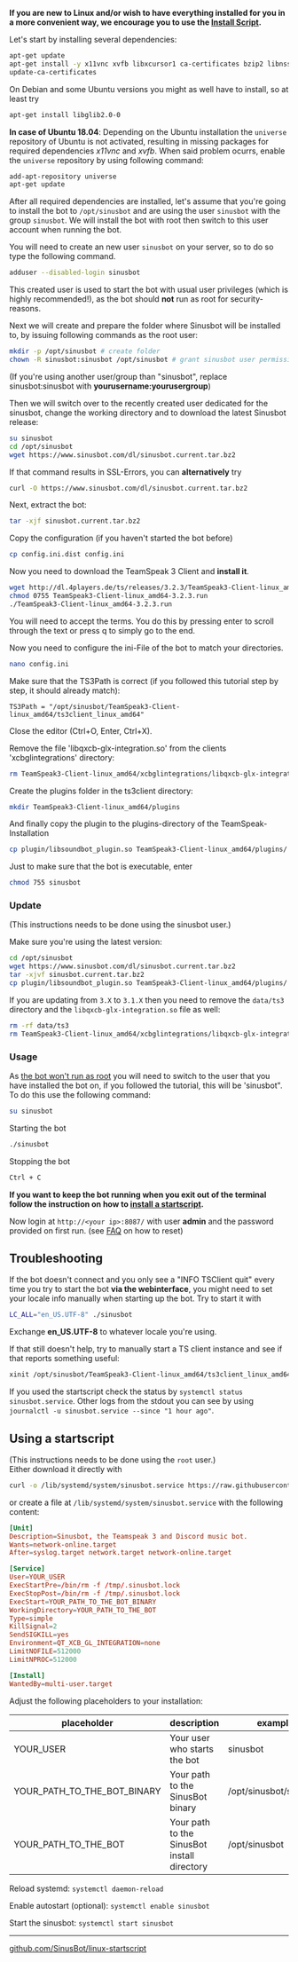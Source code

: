 **If you are new to Linux and/or wish to have everything installed for you in a more convenient way, we encourage you to use the [Install Script](https://forum.sinusbot.com/resources/sinusbot-installer-script.58/).**

Let's start by installing several dependencies:

```bash
apt-get update
apt-get install -y x11vnc xvfb libxcursor1 ca-certificates bzip2 libnss3 libegl1-mesa x11-xkb-utils libasound2
update-ca-certificates
```

On Debian and some Ubuntu versions you might as well have to install, so at least try

```bash
apt-get install libglib2.0-0
```

**In case of Ubuntu 18.04**: Depending on the Ubuntu installation the `universe` repository of Ubuntu is not activated, resulting in missing packages for required dependencies *x11vnc* and *xvfb*. When said problem ocurrs, enable the `universe` repository by using following command:

```bash
add-apt-repository universe
apt-get update
```

After all required dependencies are installed, let's assume that you're going to install the bot to `/opt/sinusbot` and are using the user `sinusbot` with the group `sinusbot`. We will install the bot with root then switch to this user account when running the bot.

You will need to create an new user `sinusbot` on your server, so to do so type the following command.

```bash
adduser --disabled-login sinusbot
```

This created user is used to start the bot with usual user privileges (which is highly recommended!), as the bot should **not** run as root for security-reasons.

Next we will create and prepare the folder where Sinusbot will be installed to, by issuing following commands as the root user:

```bash
mkdir -p /opt/sinusbot # create folder
chown -R sinusbot:sinusbot /opt/sinusbot # grant sinusbot user permissions on specified folder
```

(If you're using another user/group than "sinusbot", replace sinusbot:sinusbot with **yourusername:yourusergroup**)

Then we will switch over to the recently created user dedicated for the sinusbot, change the working directory and to download the latest Sinusbot release:

```bash
su sinusbot
cd /opt/sinusbot
wget https://www.sinusbot.com/dl/sinusbot.current.tar.bz2
```

If that command results in SSL-Errors, you can **alternatively** try

```bash
curl -O https://www.sinusbot.com/dl/sinusbot.current.tar.bz2
```

Next, extract the bot:

```bash
tar -xjf sinusbot.current.tar.bz2
```

Copy the configuration (if you haven't started the bot before)

```bash
cp config.ini.dist config.ini
```

Now you need to download the TeamSpeak 3 Client and **install it**.

```bash
wget http://dl.4players.de/ts/releases/3.2.3/TeamSpeak3-Client-linux_amd64-3.2.3.run
chmod 0755 TeamSpeak3-Client-linux_amd64-3.2.3.run
./TeamSpeak3-Client-linux_amd64-3.2.3.run
```

You will need to accept the terms.
You do this by pressing enter to scroll through the text or press q to simply go to the end.

Now you need to configure the ini-File of the bot to match your directories.

```bash
nano config.ini
```

Make sure that the TS3Path is correct (if you followed this tutorial step by step, it should already match):

```
TS3Path = "/opt/sinusbot/TeamSpeak3-Client-linux_amd64/ts3client_linux_amd64"
```

Close the editor (Ctrl+O, Enter, Ctrl+X).

Remove the file 'libqxcb-glx-integration.so' from the clients 'xcbglintegrations' directory:

```bash
rm TeamSpeak3-Client-linux_amd64/xcbglintegrations/libqxcb-glx-integration.so
```

Create the plugins folder in the ts3client directory:

```bash
mkdir TeamSpeak3-Client-linux_amd64/plugins
```

And finally copy the plugin to the plugins-directory of the TeamSpeak-Installation

```bash
cp plugin/libsoundbot_plugin.so TeamSpeak3-Client-linux_amd64/plugins/
```

Just to make sure that the bot is executable, enter

```bash
chmod 755 sinusbot
```

### Update

(This instructions needs to be done using the sinusbot user.)

Make sure you're using the latest version:

```bash
cd /opt/sinusbot
wget https://www.sinusbot.com/dl/sinusbot.current.tar.bz2
tar -xjvf sinusbot.current.tar.bz2
cp plugin/libsoundbot_plugin.so TeamSpeak3-Client-linux_amd64/plugins/
```

If you are updating from `3.X` to `3.1.X` then you need to remove the `data/ts3` directory and the `libqxcb-glx-integration.so` file as well:

```bash
rm -rf data/ts3
rm TeamSpeak3-Client-linux_amd64/xcbglintegrations/libqxcb-glx-integration.so
```

### Usage

As [the bot won't run as root](https://forum.sinusbot.com/kb/why-cant-i-run-the-bot-as-root.201) you will need to switch to the user that you have installed the bot on, if you followed the tutorial, this will be 'sinusbot". To do this use the following command:

```bash
su sinusbot
```

Starting the bot

```bash
./sinusbot
```

Stopping the bot

```bash
Ctrl + C
```

**If you want to keep the bot running when you exit out of the terminal follow the instruction on how to [install a startscript](#using_a_startscript).**

Now login at `http://<your ip>:8087/` with user **admin** and the password provided on first run. (see [FAQ](https://forum.sinusbot.com/faq/what-is-the-default-username-and-password.2/) on how to reset)

## Troubleshooting

If the bot doesn't connect and you only see a "INFO TSClient quit" every time you try to start the bot **via the webinterface**, you might need to set your locale info manually when starting up the bot. Try to start it with

```bash
LC_ALL="en_US.UTF-8" ./sinusbot
```

Exchange **en_US.UTF-8** to whatever locale you're using.

If that still doesn't help, try to manually start a TS client instance and see if that reports something useful:

```bash
xinit /opt/sinusbot/TeamSpeak3-Client-linux_amd64/ts3client_linux_amd64 -- /usr/bin/Xvfb :1 -screen 0 800x600x16 -ac
```

If you used the startscript check the status by `systemctl status sinusbot.service`. Other logs from the stdout you can see by using `journalctl -u sinusbot.service --since "1 hour ago"`.

## Using a startscript

(This instructions needs to be done using the `root` user.)  
Either download it directly with

```bash
curl -o /lib/systemd/system/sinusbot.service https://raw.githubusercontent.com/SinusBot/linux-startscript/master/sinusbot.service
```

or create a file at `/lib/systemd/system/sinusbot.service` with the following content:

```toml
[Unit]
Description=Sinusbot, the Teamspeak 3 and Discord music bot.
Wants=network-online.target
After=syslog.target network.target network-online.target

[Service]
User=YOUR_USER
ExecStartPre=/bin/rm -f /tmp/.sinusbot.lock
ExecStopPost=/bin/rm -f /tmp/.sinusbot.lock
ExecStart=YOUR_PATH_TO_THE_BOT_BINARY
WorkingDirectory=YOUR_PATH_TO_THE_BOT
Type=simple
KillSignal=2
SendSIGKILL=yes
Environment=QT_XCB_GL_INTEGRATION=none
LimitNOFILE=512000
LimitNPROC=512000

[Install]
WantedBy=multi-user.target
```

Adjust the following placeholders to your installation:

| placeholder                      | description                                 | example                |
| --- | --- | --- |
| YOUR\_USER                       | Your user who starts the bot                | sinusbot               |
| YOUR\_PATH\_TO\_THE\_BOT\_BINARY | Your path to the SinusBot binary            | /opt/sinusbot/sinusbot |
| YOUR\_PATH\_TO\_THE\_BOT          | Your path to the SinusBot install directory | /opt/sinusbot          |

Reload systemd: `systemctl daemon-reload`

Enable autostart (optional): `systemctl enable sinusbot`

Start the sinusbot: `systemctl start sinusbot`

----

[github.com/SinusBot/linux-startscript](https://github.com/SinusBot/linux-startscript)